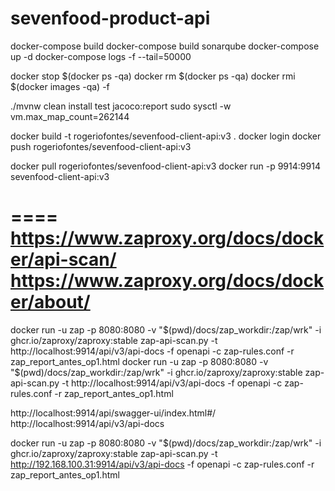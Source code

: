 # sevenfood-product-api

docker-compose build
docker-compose build sonarqube
docker-compose up -d
docker-compose logs -f --tail=50000

docker stop $(docker ps -qa)
docker rm $(docker ps -qa)
docker rmi $(docker images -qa) -f

./mvnw clean install test jacoco:report
sudo sysctl -w vm.max_map_count=262144

docker build -t rogeriofontes/sevenfood-client-api:v3 .
docker login
docker push rogeriofontes/sevenfood-client-api:v3

docker pull rogeriofontes/sevenfood-client-api:v3
docker run -p 9914:9914 sevenfood-client-api:v3

====
https://www.zaproxy.org/docs/docker/api-scan/
https://www.zaproxy.org/docs/docker/about/
====
docker run -u zap -p 8080:8080 -v "$(pwd)/docs/zap_workdir:/zap/wrk" -i ghcr.io/zaproxy/zaproxy:stable zap-api-scan.py -t http://localhost:9914/api/v3/api-docs -f openapi -c zap-rules.conf -r zap_report_antes_op1.html
docker run -u zap -p 8080:8080 -v "$(pwd)/docs/zap_workdir:/zap/wrk" -i ghcr.io/zaproxy/zaproxy:stable zap-api-scan.py -t http://localhost:9914/api/v3/api-docs -f openapi -c zap-rules.conf -r zap_report_antes_op1.html

http://localhost:9914/api/swagger-ui/index.html#/
http://localhost:9914/api/v3/api-docs

docker run -u zap -p 8080:8080 -v "$(pwd)/docs/zap_workdir:/zap/wrk" -i ghcr.io/zaproxy/zaproxy:stable zap-api-scan.py -t http://192.168.100.31:9914/api/v3/api-docs -f openapi -c zap-rules.conf -r zap_report_antes_op1.html

